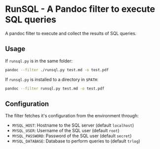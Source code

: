 # RunSQL - A Pandoc filter to execute SQL queries

A pandoc filter to execute and collect the results of SQL queries.

## Usage

If `runsql.py` is in the same folder:

```bash
pandoc --filter ./runsql.py test.md -o test.pdf
```

If `runsql.py` is installed to a directory in `$PATH`:

```bash
pandoc --filter runsql.py test.md -o test.pdf
```

## Configuration

The filter fetches it's configuration from the environment through:

- `MYSQL_HOST`: Hostname to the SQL server (default `localhost`)
- `MYSQL_USER`: Username of the SQL user (default `root`)
- `MYSQL_PASSWORD`: Password of the SQL user (default `secret`)
- `MYSQL_DATABASE`: Database to perform queries to (default `trlog`)
